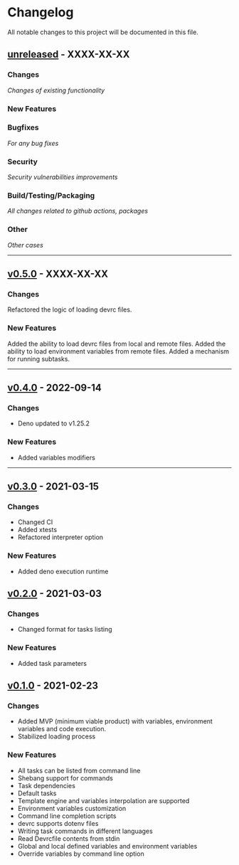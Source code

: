Changelog
=========

All notable changes to this project will be documented in this file.


## [unreleased](https://github.com/devrc-hub/devrc/releases/tag/vX.X.X) - XXXX-XX-XX

### Changes
_Changes of existing functionality_

### New Features

### Bugfixes
_For any bug fixes_


### Security
_Security vulnerabilities improvements_

### Build/Testing/Packaging
_All changes related to github actions, packages_

### Other
_Other cases_

---

## [v0.5.0](https://github.com/devrc-hub/devrc/releases/tag/v0.5.0) - XXXX-XX-XX

### Changes
Refactored the logic of loading devrc files.

### New Features

Added the ability to load devrc files from local and remote files.
Added the ability to load environment variables from remote files.
Added a mechanism for running subtasks.

---

## [v0.4.0](https://github.com/devrc-hub/devrc/releases/tag/vX.X.X) - 2022-09-14

### Changes
- Deno updated to v1.25.2

### New Features
- Added variables modifiers

---


## [v0.3.0](https://github.com/devrc-hub/devrc/releases/tag/v0.3.0) - 2021-03-15

### Changes
- Changed CI
- Added xtests
- Refactored interpreter option

### New Features

- Added deno execution runtime


## [v0.2.0](https://github.com/devrc-hub/devrc/releases/tag/v0.2.0) - 2021-03-03

### Changes
- Changed format for tasks listing

### New Features

- Added task parameters


## [v0.1.0](https://github.com/devrc-hub/devrc/releases/tag/v0.1.0) - 2021-02-23

### Changes

- Added MVP (minimum viable product) with variables, environment variables and code execution.
- Stabilized loading process

### New Features

- All tasks can be listed from command line
- Shebang support for commands
- Task dependencies
- Default tasks
- Template engine and variables interpolation are supported
- Environment variables customization
- Command line completion scripts
- devrc supports dotenv files
- Writing task commands in different languages
- Read Devrcfile contents from stdin
- Global and local defined variables and environment variables
- Override variables by command line option

